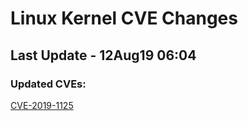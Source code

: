 
# **Linux Kernel CVE Changes**

## Last Update - 12Aug19 06:04

### **Updated CVEs:**

[CVE-2019-1125](cves/CVE-2019-1125)  
